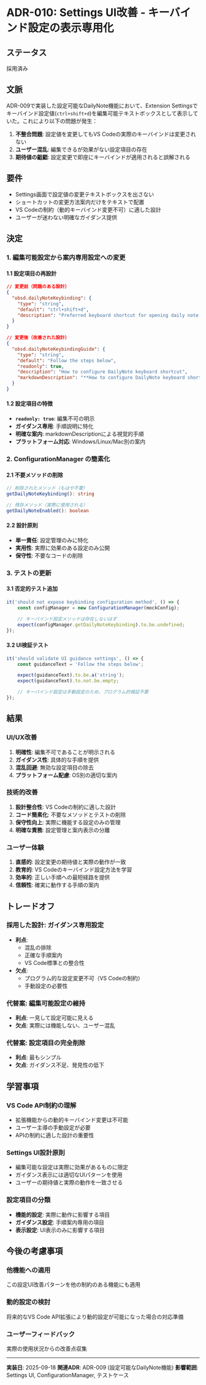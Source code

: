# ADR-010: Settings UI改善 - キーバインド設定の表示専用化

## ステータス
採用済み

## 文脈
ADR-009で実装した設定可能なDailyNote機能において、Extension Settingsでキーバインド設定値(`ctrl+shift+d`)を編集可能テキストボックスとして表示していた。これにより以下の問題が発生：

1. **不整合問題**: 設定値を変更してもVS Codeの実際のキーバインドは変更されない
2. **ユーザー混乱**: 編集できるが効果がない設定項目の存在
3. **期待値の齟齬**: 設定変更で即座にキーバインドが適用されると誤解される

## 要件
- Settings画面で設定値の変更テキストボックスを出さない
- ショートカットの変更方法案内だけをテキストで配置
- VS Codeの制約（動的キーバインド変更不可）に適した設計
- ユーザーが迷わない明確なガイダンス提供

## 決定

### 1. 編集可能設定から案内専用設定への変更

#### 1.1 設定項目の再設計
```json
// 変更前（問題のある設計）
{
  "obsd.dailyNoteKeybinding": {
    "type": "string",
    "default": "ctrl+shift+d",
    "description": "Preferred keyboard shortcut for opening daily note..."
  }
}

// 変更後（改善された設計）
{
  "obsd.dailyNoteKeybindingGuide": {
    "type": "string",
    "default": "Follow the steps below",
    "readonly": true,
    "description": "How to configure DailyNote keyboard shortcut",
    "markdownDescription": "**How to configure DailyNote keyboard shortcut:**\n\n1. Open Command Palette (`Ctrl+Shift+P` / `Cmd+Shift+P`)\n2. Type `Preferences: Open Keyboard Shortcuts`\n3. Search for `obsd.openDailyNote`\n4. Click the `+` icon to set your preferred key combination\n\n**Default suggestion:** `Ctrl+Shift+D` (Windows/Linux) or `Cmd+Shift+D` (Mac)\n\n*This setting is for guidance only and cannot be edited.*"
  }
}
```

#### 1.2 設定項目の特徴
- **`readonly: true`**: 編集不可の明示
- **ガイダンス専用**: 手順説明に特化
- **明確な案内**: markdownDescriptionによる視覚的手順
- **プラットフォーム対応**: Windows/Linux/Mac別の案内

### 2. ConfigurationManager の簡素化

#### 2.1 不要メソッドの削除
```typescript
// 削除されたメソッド（もはや不要）
getDailyNoteKeybinding(): string

// 残存メソッド（実際に使用される）
getDailyNoteEnabled(): boolean
```

#### 2.2 設計原則
- **単一責任**: 設定管理のみに特化
- **実用性**: 実際に効果のある設定のみ公開
- **保守性**: 不要なコードの削除

### 3. テストの更新

#### 3.1 否定的テスト追加
```typescript
it('should not expose keybinding configuration method', () => {
    const configManager = new ConfigurationManager(mockConfig);

    // キーバインド設定メソッドは存在しないはず
    expect(configManager.getDailyNoteKeybinding).to.be.undefined;
});
```

#### 3.2 UI検証テスト
```typescript
it('should validate UI guidance settings', () => {
    const guidanceText = 'Follow the steps below';

    expect(guidanceText).to.be.a('string');
    expect(guidanceText).to.not.be.empty;

    // キーバインド設定は手動設定のため、プログラム的検証不要
});
```

## 結果

### UI/UX改善
1. **明確性**: 編集不可であることが明示される
2. **ガイダンス性**: 具体的な手順を提供
3. **混乱回避**: 無効な設定項目の除去
4. **プラットフォーム配慮**: OS別の適切な案内

### 技術的改善
1. **設計整合性**: VS Codeの制約に適した設計
2. **コード簡素化**: 不要なメソッドとテストの削除
3. **保守性向上**: 実際に機能する設定のみの管理
4. **明確な責務**: 設定管理と案内表示の分離

### ユーザー体験
1. **直感的**: 設定変更の期待値と実際の動作が一致
2. **教育的**: VS Codeのキーバインド設定方法を学習
3. **効率的**: 正しい手順への最短経路を提供
4. **信頼性**: 確実に動作する手順の案内

## トレードオフ

### 採用した設計: ガイダンス専用設定
- **利点**:
  - 混乱の排除
  - 正確な手順案内
  - VS Code標準との整合性
- **欠点**:
  - プログラム的な設定変更不可（VS Codeの制約）
  - 手動設定の必要性

### 代替案: 編集可能設定の維持
- **利点**: 一見して設定可能に見える
- **欠点**: 実際には機能しない、ユーザー混乱

### 代替案: 設定項目の完全削除
- **利点**: 最もシンプル
- **欠点**: ガイダンス不足、発見性の低下

## 学習事項

### VS Code API制約の理解
- 拡張機能からの動的キーバインド変更は不可能
- ユーザー主導の手動設定が必要
- APIの制約に適した設計の重要性

### Settings UI設計原則
- 編集可能な設定は実際に効果があるものに限定
- ガイダンス表示には適切なUIパターンを使用
- ユーザーの期待値と実際の動作を一致させる

### 設定項目の分類
- **機能的設定**: 実際に動作に影響する項目
- **ガイダンス設定**: 手順案内専用の項目
- **表示設定**: UI表示のみに影響する項目

## 今後の考慮事項

### 他機能への適用
この設定UI改善パターンを他の制約のある機能にも適用

### 動的設定の検討
将来的なVS Code API拡張により動的設定が可能になった場合の対応準備

### ユーザーフィードバック
実際の使用状況からの改善点収集

---

**実装日**: 2025-09-18
**関連ADR**: ADR-009 (設定可能なDailyNote機能)
**影響範囲**: Settings UI, ConfigurationManager, テストケース